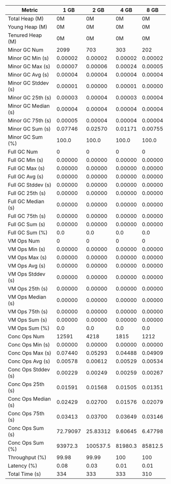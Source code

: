 | Metric | 1 GB | 2 GB | 4 GB | 8 GB |
|------|----|----|----|----|
| Total Heap (M) | 0M | 0M | 0M | 0M |
| Young Heap (M) | 0M | 0M | 0M | 0M |
| Tenured Heap (M) | 0M | 0M | 0M | 0M |
| Minor GC Num | 2099 | 703 | 303 | 202 |
| Minor GC Min (s) | 0.00002 | 0.00002 | 0.00002 | 0.00002 |
| Minor GC Max (s) | 0.00007 | 0.00006 | 0.00024 | 0.00005 |
| Minor GC Avg (s) | 0.00004 | 0.00004 | 0.00004 | 0.00004 |
| Minor GC Stddev (s) | 0.00001 | 0.00000 | 0.00001 | 0.00000 |
| Minor GC 25th (s) | 0.00003 | 0.00004 | 0.00003 | 0.00004 |
| Minor GC Median (s) | 0.00004 | 0.00004 | 0.00004 | 0.00004 |
| Minor GC 75th (s) | 0.00005 | 0.00004 | 0.00004 | 0.00004 |
| Minor GC Sum (s) | 0.07746 | 0.02570 | 0.01171 | 0.00755 |
| Minor GC Sum (%) | 100.0 | 100.0 | 100.0 | 100.0 |
| Full GC Num | 0 | 0 | 0 | 0 |
| Full GC Min (s) | 0.00000 | 0.00000 | 0.00000 | 0.00000 |
| Full GC Max (s) | 0.00000 | 0.00000 | 0.00000 | 0.00000 |
| Full GC Avg (s) | 0.00000 | 0.00000 | 0.00000 | 0.00000 |
| Full GC Stddev (s) | 0.00000 | 0.00000 | 0.00000 | 0.00000 |
| Full GC 25th (s) | 0.00000 | 0.00000 | 0.00000 | 0.00000 |
| Full GC Median (s) | 0.00000 | 0.00000 | 0.00000 | 0.00000 |
| Full GC 75th (s) | 0.00000 | 0.00000 | 0.00000 | 0.00000 |
| Full GC Sum (s) | 0.00000 | 0.00000 | 0.00000 | 0.00000 |
| Full GC Sum (%) | 0.0 | 0.0 | 0.0 | 0.0 |
| VM Ops Num | 0 | 0 | 0 | 0 |
| VM Ops Min (s) | 0.00000 | 0.00000 | 0.00000 | 0.00000 |
| VM Ops Max (s) | 0.00000 | 0.00000 | 0.00000 | 0.00000 |
| VM Ops Avg (s) | 0.00000 | 0.00000 | 0.00000 | 0.00000 |
| VM Ops Stddev (s) | 0.00000 | 0.00000 | 0.00000 | 0.00000 |
| VM Ops 25th (s) | 0.00000 | 0.00000 | 0.00000 | 0.00000 |
| VM Ops Median (s) | 0.00000 | 0.00000 | 0.00000 | 0.00000 |
| VM Ops 75th (s) | 0.00000 | 0.00000 | 0.00000 | 0.00000 |
| VM Ops Sum (s) | 0.00000 | 0.00000 | 0.00000 | 0.00000 |
| VM Ops Sum (%) | 0.0 | 0.0 | 0.0 | 0.0 |
| Conc Ops Num | 12591 | 4218 | 1815 | 1212 |
| Conc Ops Min (s) | 0.00000 | 0.00000 | 0.00000 | 0.00000 |
| Conc Ops Max (s) | 0.07440 | 0.05293 | 0.04488 | 0.04909 |
| Conc Ops Avg (s) | 0.00578 | 0.00612 | 0.00529 | 0.00534 |
| Conc Ops Stddev (s) | 0.00229 | 0.00249 | 0.00259 | 0.00267 |
| Conc Ops 25th (s) | 0.01591 | 0.01568 | 0.01505 | 0.01351 |
| Conc Ops Median (s) | 0.02429 | 0.02700 | 0.01576 | 0.02079 |
| Conc Ops 75th (s) | 0.03413 | 0.03700 | 0.03649 | 0.03146 |
| Conc Ops Sum (s) | 72.79097 | 25.83312 | 9.60645 | 6.47798 |
| Conc Ops Sum (%) | 93972.3 | 100537.5 | 81980.3 | 85812.5 |
| Throughput (%) | 99.98 | 99.99 | 100 | 100 |
| Latency (%) | 0.08 | 0.03 | 0.01 | 0.01 |
| Total Time (s) | 334 | 333 | 333 | 310 |
